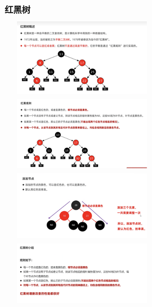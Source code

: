 # 红黑树

<figure><img src="../.gitbook/assets/Screen Shot 2022-11-02 at 2.17.56 PM.png" alt=""><figcaption></figcaption></figure>

<figure><img src="../.gitbook/assets/Screen Shot 2022-11-02 at 2.19.08 PM.png" alt=""><figcaption></figcaption></figure>

<figure><img src="../.gitbook/assets/Screen Shot 2022-11-02 at 2.20.09 PM.png" alt=""><figcaption></figcaption></figure>

<figure><img src="../.gitbook/assets/Screen Shot 2022-11-02 at 2.22.43 PM.png" alt=""><figcaption></figcaption></figure>
